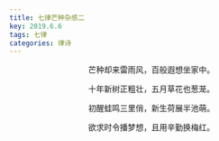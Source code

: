 ```yaml
---
title: 七律芒种杂感二
key: 2019.6.6
tags: 七律
categories: 律诗
---
```


<p align="center">芒种却来雷雨风，百般遐想坐家中。
</p>
<p align="center">十年新树正粗壮，五月草花也葱茏。
</p>
<p align="center">初醒蛙鸣三里俏，新生荷展半池萌。
</p>
<p align="center">欲求时令播梦想，且用辛勤换梅红。
</p>
